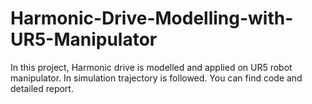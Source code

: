 # Harmonic-Drive-Modelling-with-UR5-Manipulator
In this project, Harmonic drive is modelled and applied on UR5 robot manipulator. In simulation trajectory is followed. You can find code and detailed report.
